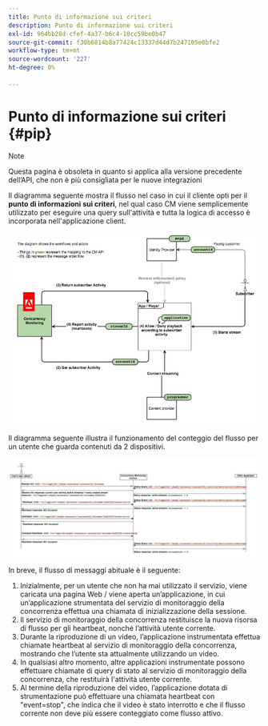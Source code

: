 ```yaml
---
title: Punto di informazione sui criteri
description: Punto di informazione sui criteri
exl-id: 964bb28d-cfef-4a37-b6c4-10cc59be0b47
source-git-commit: f30b6814b8a77424c13337d44d7b247105e0bfe2
workflow-type: tm+mt
source-wordcount: '227'
ht-degree: 0%

---
```


# Punto di informazione sui criteri {#pip}

>[!NOTE]
>
>Questa pagina è obsoleta in quanto si applica alla versione precedente dell’API, che non è più consigliata per le nuove integrazioni

Il diagramma seguente mostra il flusso nel caso in cui il cliente opti per il **punto di informazioni sui criteri**, nel qual caso CM viene semplicemente utilizzato per eseguire una query sull&#39;attività e tutta la logica di accesso è incorporata nell&#39;applicazione client.

![](assets/pip-workflow.png)



Il diagramma seguente illustra il funzionamento del conteggio del flusso per un utente che guarda contenuti da 2 dispositivi.

![](assets/pip-sequence.png)

In breve, il flusso di messaggi abituale è il seguente:

1. Inizialmente, per un utente che non ha mai utilizzato il servizio, viene caricata una pagina Web / viene aperta un’applicazione, in cui un’applicazione strumentata del servizio di monitoraggio della concorrenza effettua una chiamata di inizializzazione della sessione.
1. Il servizio di monitoraggio della concorrenza restituisce la nuova risorsa di flusso per gli heartbeat, nonché l’attività utente corrente.
1. Durante la riproduzione di un video, l’applicazione instrumentata effettua chiamate heartbeat al servizio di monitoraggio della concorrenza, mostrando che l’utente sta attualmente utilizzando un video.
1. In qualsiasi altro momento, altre applicazioni instrumentate possono effettuare chiamate di query di stato al servizio di monitoraggio della concorrenza, che restituirà l&#39;attività utente corrente.
1. Al termine della riproduzione del video, l’applicazione dotata di strumentazione può effettuare una chiamata heartbeat con &quot;event=stop&quot;, che indica che il video è stato interrotto e che il flusso corrente non deve più essere conteggiato come flusso attivo.
